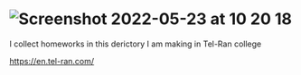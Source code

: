 # ![Screenshot 2022-05-23 at 10 20 18](https://user-images.githubusercontent.com/94354424/169764989-3eaf7ff0-2f85-47fb-be84-2f9b4b417994.png)


I collect homeworks in this derictory I am making in Tel-Ran college

https://en.tel-ran.com/


